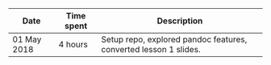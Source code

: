 Date | Time spent | Description
---|---|---
01 May 2018 | 4 hours | Setup repo, explored pandoc features, converted lesson 1 slides.
